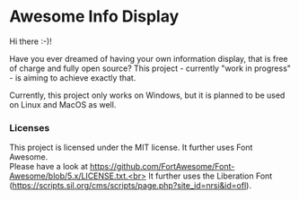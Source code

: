 # Awesome Info Display

<p>
Hi there :-)!

Have you ever dreamed of having your own information display, that is free of charge and fully open source?
This project - currently "work in progress" - is aiming to achieve exactly that. 
</p>
<p>
Currently, this project only works on Windows, but it is planned to be used on Linux and MacOS as well.
</p>

### Licenses

This project is licensed under the MIT license. It further uses Font Awesome.<br>
Please have a look at https://github.com/FortAwesome/Font-Awesome/blob/5.x/LICENSE.txt.<br>
It further uses the Liberation Font (https://scripts.sil.org/cms/scripts/page.php?site_id=nrsi&id=ofl).
